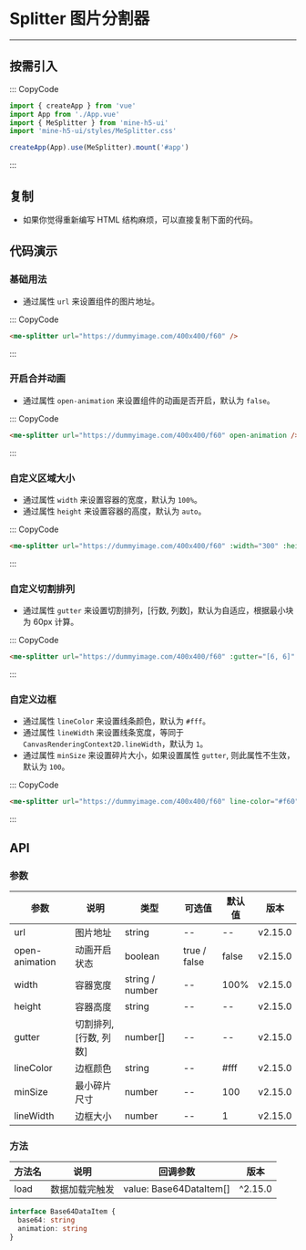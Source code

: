 # Splitter 图片分割器

---

## 按需引入

::: CopyCode

```ts
import { createApp } from 'vue'
import App from './App.vue'
import { MeSplitter } from 'mine-h5-ui'
import 'mine-h5-ui/styles/MeSplitter.css'

createApp(App).use(MeSplitter).mount('#app')
```

:::

## 复制

- 如果你觉得重新编写 HTML 结构麻烦，可以直接复制下面的代码。

## 代码演示

### 基础用法

- 通过属性 `url` 来设置组件的图片地址。

::: CopyCode

```html
<me-splitter url="https://dummyimage.com/400x400/f60" />
```

:::

### 开启合并动画

- 通过属性 `open-animation` 来设置组件的动画是否开启，默认为 `false`。

::: CopyCode

```html
<me-splitter url="https://dummyimage.com/400x400/f60" open-animation />
```

:::

### 自定义区域大小

- 通过属性 `width` 来设置容器的宽度，默认为 `100%`。
- 通过属性 `height` 来设置容器的高度，默认为 `auto`。

::: CopyCode

```html
<me-splitter url="https://dummyimage.com/400x400/f60" :width="300" :height="264" />
```

:::

### 自定义切割排列

- 通过属性 `gutter` 来设置切割排列，[行数, 列数]，默认为自适应，根据最小块为 60px 计算。

::: CopyCode

```html
<me-splitter url="https://dummyimage.com/400x400/f60" :gutter="[6, 6]" />
```

:::

### 自定义边框

- 通过属性 `lineColor` 来设置线条颜色，默认为 `#fff`。
- 通过属性 `lineWidth` 来设置线条宽度，等同于 `CanvasRenderingContext2D.lineWidth`，默认为 `1`。
- 通过属性 `minSize` 来设置碎片大小，如果设置属性 `gutter`, 则此属性不生效，默认为 `100`。

::: CopyCode

```html
<me-splitter url="https://dummyimage.com/400x400/f60" line-color="#f60" :min-size="200" :line-width="4" />
```

:::

## API

### 参数

| 参数           | 说明                   | 类型            | 可选值       | 默认值 | 版本    |
| -------------- | ---------------------- | --------------- | ------------ | ------ | ------- |
| url            | 图片地址               | string          | --           | --     | v2.15.0 |
| open-animation | 动画开启状态           | boolean         | true / false | false  | v2.15.0 |
| width          | 容器宽度               | string / number | --           | 100%   | v2.15.0 |
| height         | 容器高度               | string          | --           | --     | v2.15.0 |
| gutter         | 切割排列, [行数, 列数] | number[]        | --           | --     | v2.15.0 |
| lineColor      | 边框颜色               | string          | --           | #fff   | v2.15.0 |
| minSize        | 最小碎片尺寸           | number          | --           | 100    | v2.15.0 |
| lineWidth      | 边框大小               | number          | --           | 1      | v2.15.0 |

### 方法

| 方法名 | 说明           | 回调参数                | 版本    |
| ------ | -------------- | ----------------------- | ------- |
| load   | 数据加载完触发 | value: Base64DataItem[] | ^2.15.0 |

```ts
interface Base64DataItem {
  base64: string
  animation: string
}
```
